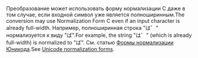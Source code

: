 <span data-ttu-id="b8373-101">Преобразование может использовать форму нормализации C даже в том случае, если входной символ уже является полноширинным.</span><span class="sxs-lookup"><span data-stu-id="b8373-101">The conversion may use Normalization Form C even if an input character is already full-width.</span></span> <span data-ttu-id="b8373-102">Например, полноширинная строка "は゛" нормализуется к виду "ば".</span><span class="sxs-lookup"><span data-stu-id="b8373-102">For example, the string "は゛" (which is already full-width) is normalized to "ば".</span></span> <span data-ttu-id="b8373-103">См. статью [Формы нормализации Юникода](https://unicode.org/reports/tr15).</span><span class="sxs-lookup"><span data-stu-id="b8373-103">See [Unicode normalization forms](https://unicode.org/reports/tr15).</span></span>
